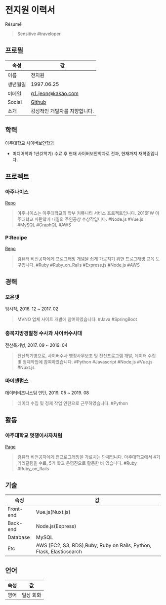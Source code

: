 # 전지원 이력서

Résumé
> Sensitive #traveloper.

## 프로필

|속성|값|
|---|---|
|이름|전지원|
|생년월일|1997.06.25|
|이메일|g1.jeon@kakao.com|
|Social|[Github](http://github.com/g1-tommy)|
|소개|감성적인 개발자를 지향합니다.|

## 학력

아주대학교 사이버보안학과

- 미디어학과 1년(2학기) 수료 후 현재 사이버보안학과로 전과, 현재까지 재학중입니다.

## 프로젝트

### 아주나이스

[Repo](http://github.com/bbansrun/AjouNICE)

> 아주나이스는 아주대학교의 학부 커뮤니티 서비스 프로젝트입니다. 2016FW 아주대학교 파란학기 내일의 주인공상 수상작입니다. #Node.js #Vue.js #MySQL #GraphQL #AWS

### P:Recipe

[Repo](http://github.com/g1-tommy/PRecipe)

> 컴퓨터 비전공자에게 프로그래밍 개념을 쉽게 가르치기 위한 프로그래밍 교육 도구입니다. #Ruby #Ruby_on_Rails #Express.js #Node.js #AWS

## 경력

### 모은넷

임시직, 2016. 12 ~ 2017. 02
> MVNO 업체 사이트 개발에 참여하였습니다. #Java #SpringBoot

### 충북지방경찰청 수사과 사이버수사대

전산특기병, 2017. 09 ~ 2019. 04
> 전산특기병으로, 사이버수사 행정사무보조 및 전산프로그램 개발, 데이터 수집 및 정제작업에 참여하였습니다. #Python #Javascript #Node.js #Vue.js #Nuxt.js

### 마이셀럽스

데이터비즈니스팀 인턴, 2019. 05 ~ 2019. 08
> 데이터 수집 및 정제 작업 인턴으로 근무하였습니다. #Python

## 활동

### 아주대학교 멋쟁이사자처럼

[Page](http://github.com/aulikelion)

> 컴퓨터 비전공자에게 웹프로그래밍을 가르치는 단체입니다. 아주대학교에서 4기 커리큘럼을 수료, 5기 학교 운영진으로 활동한 바 있습니다. #Ruby #Ruby_on_Rails

## 기술

|속성|값|
|---|---|
|Front-end|Vue.js(Nuxt.js)|
|Back-end|Node.js(Express)|
|Database|MySQL|
|Etc|AWS (EC2, S3, RDS),Ruby, Ruby on Rails, Python, Flask, Elasticsearch|

## 언어

|속성|값|
|---|---|
|영어|일상 회화|
